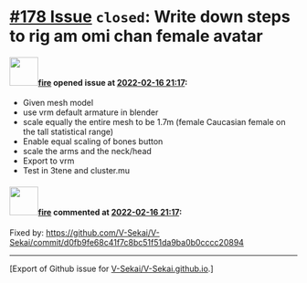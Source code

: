 # [\#178 Issue](https://github.com/V-Sekai/V-Sekai.github.io/issues/178) `closed`: Write down steps to rig am omi chan female avatar

#### <img src="https://avatars.githubusercontent.com/u/32321?u=c2e06a3d2b49a467aa907e54aa259516440267cc&v=4" width="50">[fire](https://github.com/fire) opened issue at [2022-02-16 21:17](https://github.com/V-Sekai/V-Sekai.github.io/issues/178):

* Given mesh model
* use vrm default armature in blender
* scale equally the entire mesh to be 1.7m (female Caucasian female on the tall statistical range)
* Enable equal scaling of bones button
* scale the arms and the neck/head
* Export to vrm
* Test in 3tene and cluster.mu

#### <img src="https://avatars.githubusercontent.com/u/32321?u=c2e06a3d2b49a467aa907e54aa259516440267cc&v=4" width="50">[fire](https://github.com/fire) commented at [2022-02-16 21:17](https://github.com/V-Sekai/V-Sekai.github.io/issues/178#issuecomment-1042898309):

Fixed by: https://github.com/V-Sekai/V-Sekai/commit/d0fb9fe68c41f7c8bc51f51da9ba0b0cccc20894


-------------------------------------------------------------------------------



[Export of Github issue for [V-Sekai/V-Sekai.github.io](https://github.com/V-Sekai/V-Sekai.github.io).]
